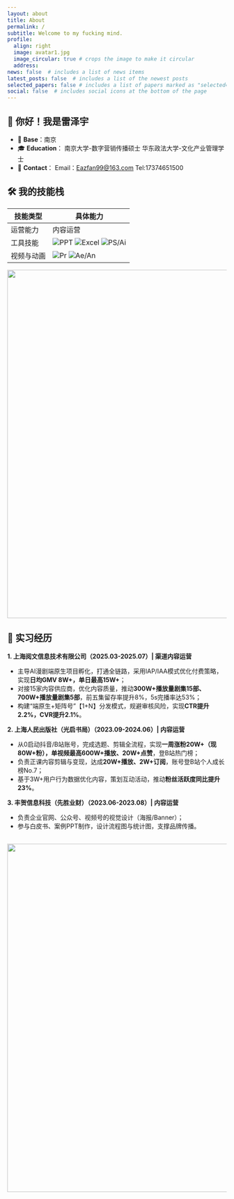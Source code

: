 ```yaml
---
layout: about
title: About
permalink: /
subtitle: Welcome to my fucking mind.
profile:
  align: right
  image: avatar1.jpg
  image_circular: true # crops the image to make it circular
  address: 
news: false  # includes a list of news items
latest_posts: false  # includes a list of the newest posts
selected_papers: false # includes a list of papers marked as "selected={true}"
social: false  # includes social icons at the bottom of the page
---
```




## 👋 你好！我是雷泽宇
- 📍 **Base**：南京
- 🎓 **Education**：
      南京大学-数字营销传播硕士
      华东政法大学-文化产业管理学士
- 📱 **Contact**：
      Email：Eazfan99@163.com
      Tel:17374651500 



## 🛠️ **我的技能栈**
| 技能类型       | 具体能力                                                                 |
|----------------|--------------------------------------------------------------------------|
| 运营能力       | 内容运营 | 渠道管理 | 画像分析 | 矩阵搭建 |
| 工具技能       | ![PPT](https://img.shields.io/badge/PPT-熟练-blue) ![Excel](https://img.shields.io/badge/Excel-数据分析-yellow) ![PS/Ai](https://img.shields.io/badge/PS%2FAi-设计制作-purple) |
| 视频与动画     | ![Pr](https://img.shields.io/badge/Pr-视频剪辑-red) ![Ae/An](https://img.shields.io/badge/Ae%2FAn-动画制作-green) |


 <img src="[https://user-images.githubusercontent.com/assets/img/研究生状态.jpg](https://github.com/Leizeyu-Kolam/Leizeyu-Kolam.github.io/blob/master/assets/img/%E7%A0%94%E7%A9%B6%E7%94%9F%E7%8A%B6%E6%80%81.jpg)" width = "800" align="middle" />

## 📌 **实习经历**
**1. 上海阅文信息技术有限公司（2025.03-2025.07）| 渠道内容运营**
- 主导AI漫剧端原生项目孵化，打通全链路，采用IAP/IAA模式优化付费策略，实现**日均GMV 8W+，单日最高15W+**；
- 对接15家内容供应商，优化内容质量，推动**300W+播放量剧集15部、700W+播放量剧集5部**，前五集留存率提升8%，5s完播率达53%；
- 构建“端原生+矩阵号”【1+N】分发模式，规避审核风险，实现**CTR提升2.2%，CVR提升2.1%**。

**2. 上海人民出版社（光启书局）（2023.09-2024.06）| 内容运营**
- 从0启动抖音/B站账号，完成选题、剪辑全流程，实现**一周涨粉20W+（现80W+粉），单视频最高600W+播放、20W+点赞**，登B站热门榜；
- 负责正课内容剪辑与变现，达成**20W+播放、2W+订阅**，账号登B站个人成长榜No.7；
- 基于3W+用户行为数据优化内容，策划互动活动，推动**粉丝活跃度同比提升23%**。

**3. 丰贺信息科技（先胜业财）（2023.06-2023.08）| 内容运营**
- 负责企业官网、公众号、视频号的视觉设计（海报/Banner）；
- 参与白皮书、案例PPT制作，设计流程图与统计图，支撑品牌传播。

<br>

<a href="https://github.com/SocratesClub/SocratesClub.github.io/edit/master/_pages/about.md">
  <img src="https://user-images.githubusercontent.com/543384/192227995-fdb3a693-2f68-4dc4-b9bd-06053066322f.png" width = "800" align="middle" />
</a>

<br>
